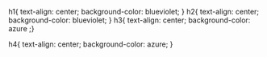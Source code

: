 h1{
    text-align: center;
    background-color: blueviolet;
}
h2{
    text-align: center;
    background-color: blueviolet;
}
h3{
    text-align: center;
background-color: azure
;}

h4{
    text-align: center;
    background-color: azure;
}
